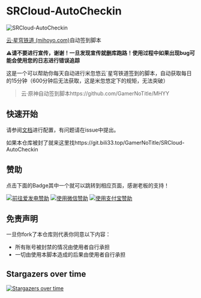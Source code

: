 # SRCloud-AutoCheckin

![SRCloud-AutoCheckin](https://socialify.git.ci/GamerNoTitle/SRCloud-AutoCheckin/image?forks=1&language=1&name=1&owner=1&stargazers=1&theme=Light)

[云·星穹铁道 (mihoyo.com)](https://sr.mihoyo.com/cloud/#/)自动签到脚本

**⚠️请不要进行宣传，谢谢！一旦发现宣传就删库跑路！使用过程中如果出现bug可能会使用您的日志进行错误追踪**

这是一个可以帮助你每天自动进行米忽悠云`星穹铁道签到的脚本，自动获取每日的15分钟（600分钟后无法获取，这是米忽悠定下的规矩，无法突破）

> 云·原神自动签到脚本https://github.com/GamerNoTitle/MHYY

## 快速开始

请参阅[文档](https://bili33.top/posts/SRCloud-AutoCheckin-Manual/)进行配置，有问题请在issue中提出。

如果本仓库被封了就来这里找https://git.bili33.top/GamerNoTitle/SRCloud-AutoCheckin

## 赞助
点击下面的Badge其中一个就可以跳转到相应页面，感谢老板的支持！

<a href="https://afdian.net/@GamerNoTitle"><img src="https://img.shields.io/badge/%E7%88%B1%E5%8F%91%E7%94%B5-GamerNoTitle-%238e8cd8?style=for-the-badge" alt="前往爱发电赞助" width=auto height=auto border="0" /></a> <a href="https://cdn.jsdelivr.net/gh/GamerNoTitle/Picture-repo@master/img/Donate/WeChatPay.png"><img src="https://img.shields.io/badge/%E5%BE%AE%E4%BF%A1%E6%94%AF%E4%BB%98-GamerNoTitle-%2304BE02?style=for-the-badge" alt="使用微信赞助" width=auto height=auto border="0" /></a> <a href="https://cdn.jsdelivr.net/gh/GamerNoTitle/Picture-repo@master/img/Donate/AliPay.jpg"><img src="https://img.shields.io/badge/%E6%94%AF%E4%BB%98%E5%AE%9D%E6%94%AF%E4%BB%98-GamerNoTitle-%231678FF?style=for-the-badge" alt="使用支付宝赞助" width=auto height=auto border="0" /></a>

## 免责声明

一旦你fork了本仓库则代表你同意以下内容：

- 所有账号被封禁的情况由使用者自行承担
- 一切由使用本脚本造成的后果由使用者自行承担


## Stargazers over time

[![Stargazers over time](https://starchart.cc/GamerNoTitle/SRCloud-AutoCheckin.svg)](https://starchart.cc/GamerNoTitle/SRCloud-AutoCheckin)
